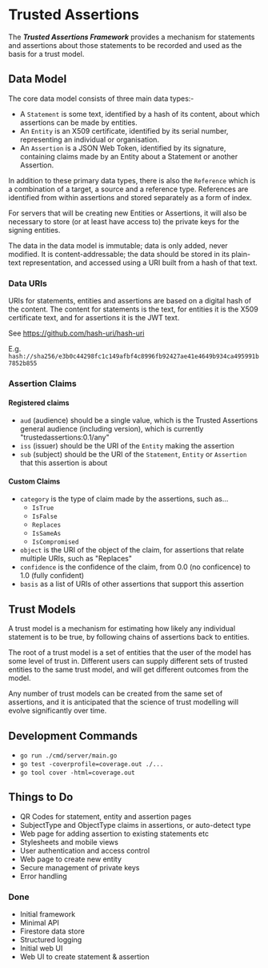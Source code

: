 # Trusted Assertions
The ***Trusted Assertions Framework*** provides a mechanism for statements and assertions about those statements to be recorded and used as the basis for a trust model.

## Data Model
The core data model consists of three main data types:-

* A `Statement` is some text, identified by a hash of its content, about which assertions can be made by entities.
* An `Entity` is an X509 certificate, identified by its serial number, representing an individual or organisation.
* An `Assertion` is a JSON Web Token, identified by its signature, containing claims made by an Entity about a Statement or another Assertion.

In addition to these primary data types, there is also the `Reference` which is a combination of a target, a source and a reference type. References are identified from within assertions and stored separately as a form of index.

For servers that will be creating new Entities or Assertions, it will also be necessary to store (or at least have access to) the private keys for the signing entities.

The data in the data model is immutable; data is only added, never modified. It is content-addressable; the data should be stored in its plain-text representation, and accessed using a URI built from a hash of that text.


### Data URIs
URIs for statements, entities and assertions are based on a digital hash of the content. The content for statements is the text, for entities it is the X509 certificate text, and for assertions it is the JWT text.

See https://github.com/hash-uri/hash-uri

E.g.  `hash://sha256/e3b0c44298fc1c149afbf4c8996fb92427ae41e4649b934ca495991b7852b855`


### Assertion Claims

#### Registered claims

* `aud` (audience) should be a single value, which is the Trusted Assertions general audience (including version), which is currently "trustedassertions:0.1/any"
* `iss` (issuer) should be the URI of the `Entity` making the assertion
* `sub` (subject) should be the URI of the `Statement`, `Entity` or `Assertion` that this assertion is about

#### Custom Claims

* `category` is the type of claim made by the assertions, such as...
    * `IsTrue`
    * `IsFalse`
    * `Replaces`
    * `IsSameAs`
    * `IsCompromised`
* `object` is the URI of the object of the claim, for assertions that relate multiple URIs, such as "Replaces"
* `confidence` is the confidence of the claim, from 0.0 (no conficence) to 1.0 (fully confident)
* `basis` as a list of URIs of other assertions that support this assertion

## Trust Models

A trust model is a mechanism for estimating how likely any individual statement is to be true, by following chains of assertions back to entities.

The root of a trust model is a set of entities that the user of the model has some level of trust in. Different users can supply different sets of trusted entities to the same trust model, and will get different outcomes from the model.

Any number of trust models can be created from the same set of assertions, and it is anticipated that the science of trust modelling will evolve significantly over time.

## Development Commands

* `go run ./cmd/server/main.go`
* `go test -coverprofile=coverage.out ./...`
* `go tool cover -html=coverage.out`

## Things to Do

* QR Codes for statement, entity and assertion pages 
* SubjectType and ObjectType claims in assertions, or auto-detect type
* Web page for adding assertion to existing statements etc
* Stylesheets and mobile views
* User authentication and access control
* Web page to create new entity
* Secure management of private keys
* Error handling

### Done

* Initial framework
* Minimal API
* Firestore data store
* Structured logging
* Initial web UI
* Web UI to create statement & assertion
